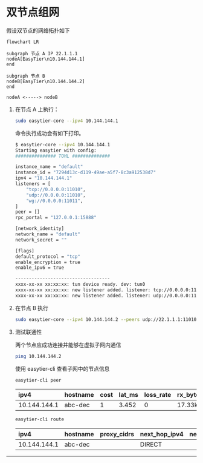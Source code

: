 # 双节点组网

假设双节点的网络拓扑如下

```mermaid
flowchart LR

subgraph 节点 A IP 22.1.1.1
nodeA[EasyTier\n10.144.144.1]
end

subgraph 节点 B
nodeB[EasyTier\n10.144.144.2]
end

nodeA <-----> nodeB

```

1. 在节点 A 上执行：

   ```sh
   sudo easytier-core --ipv4 10.144.144.1
   ```

   命令执行成功会有如下打印。

   ```sh
   $ easytier-core --ipv4 10.144.144.1
   Starting easytier with config:
   ############### TOML ##############

   instance_name = "default"
   instance_id = "7294d13c-d119-49ae-a5f7-8c3a912538d7"
   ipv4 = "10.144.144.1"
   listeners = [
       "tcp://0.0.0.0:11010",
       "udp://0.0.0.0:11010",
       "wg://0.0.0.0:11011",
   ]
   peer = []
   rpc_portal = "127.0.0.1:15888"

   [network_identity]
   network_name = "default"
   network_secret = ""

   [flags]
   default_protocol = "tcp"
   enable_encryption = true
   enable_ipv6 = true

   -----------------------------------
   xxxx-xx-xx xx:xx:xx: tun device ready. dev: tun0
   xxxx-xx-xx xx:xx:xx: new listener added. listener: tcp://0.0.0.0:11010
   xxxx-xx-xx xx:xx:xx: new listener added. listener: udp://0.0.0.0:11010
   ```

2. 在节点 B 执行

   ```sh
   sudo easytier-core --ipv4 10.144.144.2 --peers udp://22.1.1.1:11010
   ```

3. 测试联通性

   两个节点应成功连接并能够在虚拟子网内通信

   ```sh
   ping 10.144.144.2
   ```

   使用 easytier-cli 查看子网中的节点信息

   ```sh
   easytier-cli peer
   ```

   | ipv4         | hostname | cost | lat_ms | loss_rate | rx_bytes | tx_bytes | tunnel_proto | nat_type | id        |
   | :----------- | :------- | :--- | :----- | :-------- | :------- | :------- | :----------- | :------- | :-------- |
   | 10.144.144.1 | abc-dec  | 1    | 3.452  | 0         | 17.33kB  | 20.42kB  | udp          | FullCone | 390879727 |

   ```sh
   easytier-cli route
   ```

   | ipv4         | hostname | proxy_cidrs | next_hop_ipv4 | next_hop_hostname | next_hop_lat | cost |
   | :----------- | :------- | :---------- | :------------ | :---------------- | :----------- | :--- |
   | 10.144.144.1 | abc-dec  |             | DIRECT        |                   | 3.646        | 1    |

---
